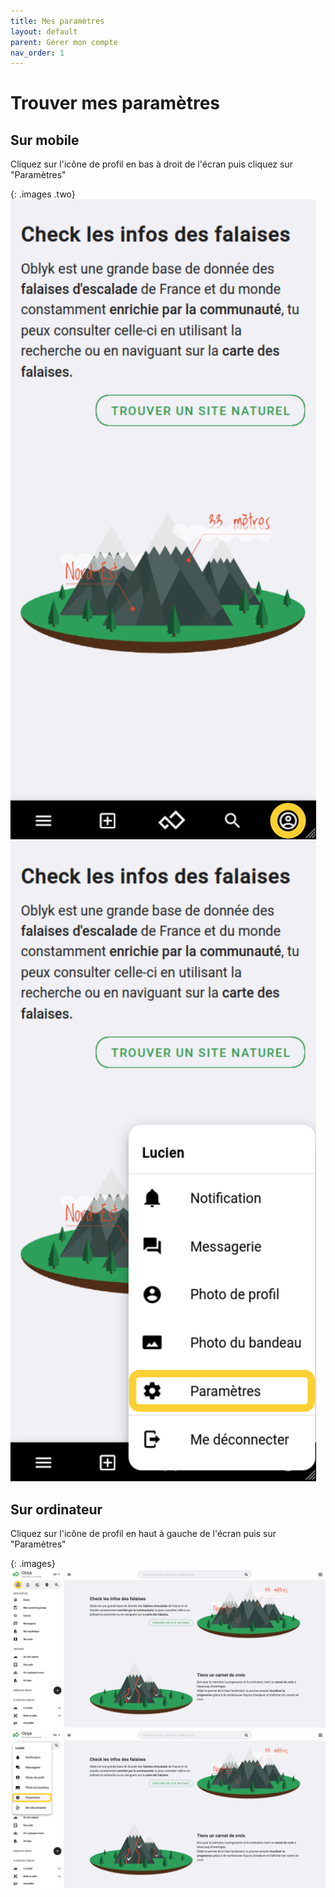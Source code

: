 ```yaml
---
title: Mes paramètres
layout: default
parent: Gérer mon compte
nav_order: 1
---
```


# Trouver mes paramètres

## Sur mobile

Cliquez sur l'icône de profil en bas à droit de l'écran puis cliquez sur "Paramètres"

{: .images .two}
[![icône de profil](../../assets/images/icone-profil_mobile.png)](../../assets/images/icone-profil_mobile.png)
[![menu mes paramètres](../../assets/images/menu-mes-parametres_mobile.png)](../../assets/images/menu-mes-parametres_mobile.png)

## Sur ordinateur
Cliquez sur l'icône de profil en haut à gauche de l'écran puis sur "Paramètres"

{: .images}
[![icône de profil](../../assets/images/icone-profile_desktop.png)](../../assets/images/icone-profile_desktop.png)
[![menu mes paramètres](../../assets/images/menu-mes-parametres_desktop.png)](../../assets/images/menu-mes-parametres_desktop.png)

